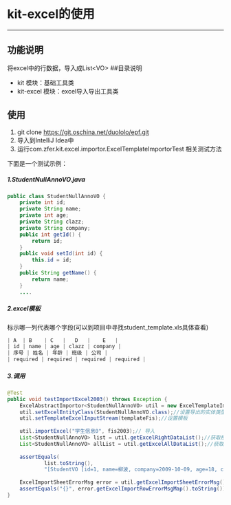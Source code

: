 # kit-excel的使用
------
## 功能说明
将excel中的行数据，导入成List&lt;VO>
##目录说明
- kit 模块：基础工具类
- kit-excel 模块：excel导入导出工具类
## 使用
1. git clone https://git.oschina.net/duololo/epf.git
3. 导入到IntelliJ Idea中
3. 运行com.zfer.kit.excel.importor.ExcelTemplateImportorTest
相关测试方法

下面是一个测试示例：

##### 1.StudentNullAnnoVO.java
```java
public class StudentNullAnnoVO {
    private int id;
    private String name;
    private int age;
    private String clazz;
    private String company;
    public int getId() {
        return id;
    }
    public void setId(int id) {
        this.id = id;
    }
    public String getName() {
        return name;
    }
    ....
```

##### 2.excel模板
标示哪一列代表哪个字段(可以到项目中寻找student_template.xls具体查看)
```java
| A  | B    | C   |   D   |    E   |
| id | name | age | clazz | company |
| 序号 | 姓名 | 年龄 | 班级 | 公司 |
| required | required | required | required |
```

##### 3.调用
```java
@Test
public void testImportExcel2003() throws Exception {
    ExcelAbstractImportor<StudentNullAnnoVO> util = new ExcelTemplateImportor<StudentNullAnnoVO>();// 创建excel导入工具类
    util.setExcelEntityClass(StudentNullAnnoVO.class);//设置导出的实体类型
    util.setTemplateExcelInputStream(templateFis);//设置模板
    
    util.importExcel("学生信息0", fis2003);// 导入
    List<StudentNullAnnoVO> list = util.getExcelRightDataList();//获取校验正确的数据
    List<StudentNullAnnoVO> allList = util.getExcelAllDataList();//获取所有的数据
    
    assertEquals(
            list.toString(),
            "[StudentVO [id=1, name=柳波, company=2009-10-09, age=18, clazz=五期提高班], StudentVO [id=2, name=柳波, company=2016-08-09, age=29, clazz=五期提高班]]");
    
    ExcelImportSheetErrorMsg error = util.getExcelImportSheetErrorMsg();
    assertEquals("{}", error.getExcelImportRowErrorMsgMap().toString());
}
```


